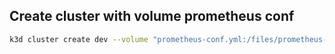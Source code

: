 ## Create cluster with volume prometheus conf
```bash
k3d cluster create dev --volume "prometheus-conf.yml:/files/prometheus-conf.yml"
```
